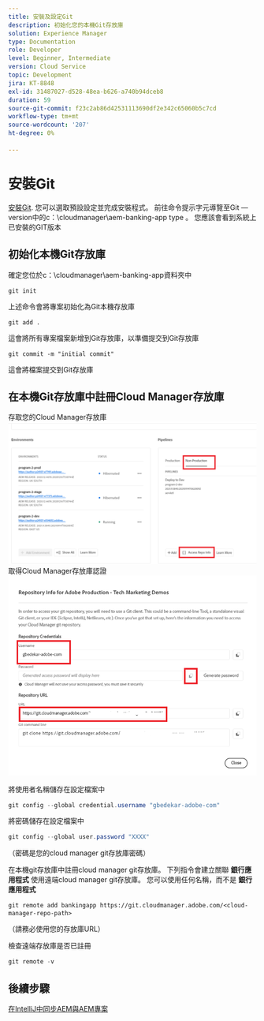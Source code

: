 ```yaml
---
title: 安裝及設定Git
description: 初始化您的本機Git存放庫
solution: Experience Manager
type: Documentation
role: Developer
level: Beginner, Intermediate
version: Cloud Service
topic: Development
jira: KT-8848
exl-id: 31487027-d528-48ea-b626-a740b94dceb8
duration: 59
source-git-commit: f23c2ab86d42531113690df2e342c65060b5c7cd
workflow-type: tm+mt
source-wordcount: '207'
ht-degree: 0%

---
```


# 安裝Git


[安裝Git](https://git-scm.com/downloads). 您可以選取預設設定並完成安裝程式。
前往命令提示字元導覽至Git —version中的c：\cloudmanager\aem-banking-app type 。 您應該會看到系統上已安裝的GIT版本

## 初始化本機Git存放庫

確定您位於c：\cloudmanager\aem-banking-app資料夾中

```
git init
```

上述命令會將專案初始化為Git本機存放庫

```
git add .
```

這會將所有專案檔案新增到Git存放庫，以準備提交到Git存放庫

```
git commit -m "initial commit"
```

這會將檔案提交到Git存放庫



## 在本機Git存放庫中註冊Cloud Manager存放庫

存取您的Cloud Manager存放庫
![存取代表資訊](assets/cloud-manager-repo.png)
取得Cloud Manager存放庫認證
![get-credentials](assets/cloud-manager-repo1.png)

將使用者名稱儲存在設定檔案中

```java
git config --global credential.username "gbedekar-adobe-com"
```

將密碼儲存在設定檔案中

```java
git config --global user.password "XXXX"
```

（密碼是您的cloud manager git存放庫密碼）

在本機git存放庫中註冊cloud manager git存放庫。 下列指令會建立關聯 **銀行應用程式** 使用遠端cloud manager git存放庫。 您可以使用任何名稱，而不是 **銀行應用程式**


```shell
git remote add bankingapp https://git.cloudmanager.adobe.com/<cloud-manager-repo-path>
```

（請務必使用您的存放庫URL）

檢查遠端存放庫是否已註冊

```java
git remote -v
```

## 後續步驟

[在IntelliJ中同步AEM與AEM專案](./intellij-and-aem-sync.md)
